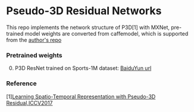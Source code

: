 # Pseudo-3D Residual Networks

This repo implements the network structure of P3D[1] with MXNet, pre-trained model weights are converted from caffemodel, which is supported from the [author's repo](https://github.com/ZhaofanQiu/pseudo-3d-residual-networks)


### Pretrained weights

0. P3D ResNet trained on Sports-1M dataset: [BaiduYun url](https://pan.baidu.com/s/1boZFPHd)


### Reference

[1][Learning Spatio-Temporal Representation with Pseudo-3D Residual,ICCV2017](http://openaccess.thecvf.com/content_iccv_2017/html/Qiu_Learning_Spatio-Temporal_Representation_ICCV_2017_paper.html)
